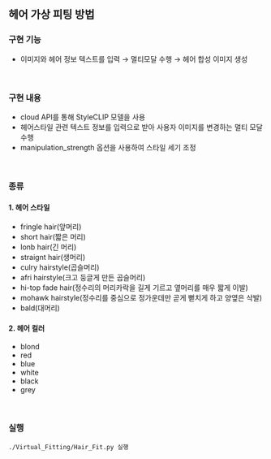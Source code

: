 ## 헤어 가상 피팅 방법

### 구현 기능
- 이미지와 헤어 정보 텍스트를 입력 → 멀티모달 수행 → 헤어 합성 이미지 생성

<br>

### 구현 내용
- cloud API를 통해 StyleCLIP 모델을 사용
- 헤어스타일 관련 텍스트 정보를 입력으로 받아 사용자 이미지를 변경하는 멀티 모달 수행 
- manipulation_strength 옵션을 사용하여 스타일 세기 조정

<br>

### 종류
<!--
  Types of hair fitting | hairs
  -- | --
  헤어스타일 | fringle hair(앞머리), short hair(짧은 머리), lonb hair(긴 머리), straignt hair(생머리),   <br> culry hairstyle(곱슬머리), afri hairstyle(크고 둥글게 만든 곱슬머리), hi-top fade hair(정수리의 머리카락을 길게 기르고 옆머리를 매우 짧게 이발),   <br> mohawk hairstyle(정수리를 중심으로 정가운데만 곧게 뻗치게 하고 양옆은 삭발), bald(대머리)
  헤어 컬러 | blond, red, blue, white, black, grey
-->

#### 1. 헤어 스타일
- fringle hair(앞머리)
- short hair(짧은 머리)
- lonb hair(긴 머리)
- straignt hair(생머리)
- culry hairstyle(곱슬머리)
- afri hairstyle(크고 둥글게 만든 곱슬머리)
- hi-top fade hair(정수리의 머리카락을 길게 기르고 옆머리를 매우 짧게 이발)
- mohawk hairstyle(정수리를 중심으로 정가운데만 곧게 뻗치게 하고 양옆은 삭발)
- bald(대머리)

#### 2. 헤어 컬러
- blond
- red
- blue
- white
- black
- grey

<br>

### 실행
  
  ```
./Virtual_Fitting/Hair_Fit.py 실행
   ```

